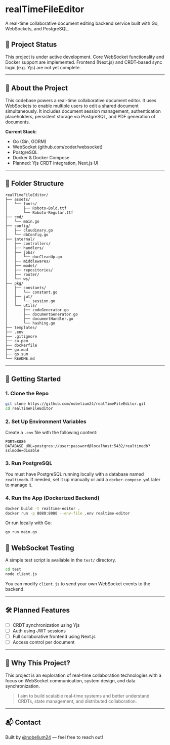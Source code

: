 # realTimeFileEditor

A real-time collaborative document editing backend service built with Go, WebSockets, and PostgreSQL.

## 🚧 Project Status

This project is under active development. Core WebSocket functionality and Docker support are implemented. Frontend (Next.js) and CRDT-based sync logic (e.g. Yjs) are not yet complete.

---

## 🧠 About the Project

This codebase powers a real-time collaborative document editor. It uses WebSockets to enable multiple users to edit a shared document simultaneously. It includes document session management, authentication placeholders, persistent storage via PostgreSQL, and PDF generation of documents.

**Current Stack:**

- Go (Gin, GORM)
- WebSocket (github.com/coder/websocket)
- PostgreSQL
- Docker & Docker Compose
- Planned: Yjs CRDT integration, Next.js UI

---

## 📁 Folder Structure

```
realTimeFileEditor/
├── assets/
│   └── fonts/
│       ├── Roboto-Bold.ttf
│       └── Roboto-Regular.ttf
├── cmd/
│   └── main.go
├── config/
│   ├── cloudinary.go
│   └── dbConfig.go
├── internal/
│   ├── controllers/
│   ├── handlers/
│   ├── jobs/
│   │   └── docCleanUp.go
│   ├── middlewares/
│   ├── model/
│   ├── repositories/
│   ├── router/
│   └── ws/
├── pkg/
│   ├── constants/
│   │   └── constant.go
│   ├── jwt/
│   │   └── session.go
│   └── utils/
│       ├── codeGenerator.go
│       ├── documentGenerator.go
│       ├── documentHandler.go
│       └── hashing.go
├── templates/
├── .env
├── .gitignore
├── ca.pem
├── dockerfile
├── go.mod
├── go.sum
└── README.md
```

---

## 🧪 Getting Started

### 1. Clone the Repo

```bash
git clone https://github.com/nobelium24/realTimeFileEditor.git
cd realTimeFileEditor
```

### 2. Set Up Environment Variables

Create a `.env` file with the following content:

```
PORT=8080
DATABASE_URL=postgres://user:password@localhost:5432/realtimedb?sslmode=disable
```

### 3. Run PostgreSQL

You must have PostgreSQL running locally with a database named `realtimedb`.
If needed, set it up manually or add a `docker-compose.yml` later to manage it.

### 4. Run the App (Dockerized Backend)

```bash
docker build -t realtime-editor .
docker run -p 8080:8080 --env-file .env realtime-editor
```

Or run locally with Go:

```bash
go run main.go
```

## 📡 WebSocket Testing

A simple test script is available in the `test/` directory.

```bash
cd test
node client.js
```

You can modify `client.js` to send your own WebSocket events to the backend.

---

## 🛠️ Planned Features

- [ ] CRDT synchronization using Yjs
- [ ] Auth using JWT sessions
- [ ] Full collaborative frontend using Next.js
- [ ] Access control per document

---

## 🤔 Why This Project?

This project is an exploration of real-time collaboration technologies with a focus on WebSocket communication, system design, and data synchronization.

> I aim to build scalable real-time systems and better understand CRDTs, state management, and distributed collaboration.

---

## 📬 Contact

Built by [@nobelium24](https://github.com/nobelium24) — feel free to reach out!
